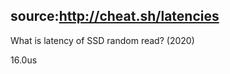 source:http://cheat.sh/latencies
---
What is latency of SSD random read? (2020)
<!--question-->
16.0us
